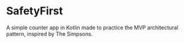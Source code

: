 # SafetyFirst

A simple counter app in Kotlin made to practice the MVP architectural pattern, inspired by The Simpsons.
